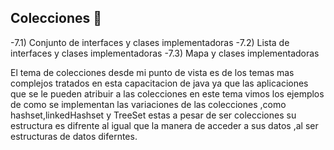 ## Colecciones 🐙
-7.1) Conjunto de interfaces y clases implementadoras
-7.2) Lista de interfaces y clases implementadoras
-7.3) Mapa y clases implementadoras

El tema de colecciones desde mi punto de vista es de los temas mas complejos tratados en esta capacitacion de java ya que las aplicaciones que se le pueden atribuir a las colecciones
en este tema vimos los ejemplos de como se implementan las variaciones de las colecciones ,como hashset,linkedHashset y TreeSet estas a pesar de ser colecciones su estructura es difrente
al igual que la manera de acceder a sus datos ,al ser estructuras de datos diferntes.


